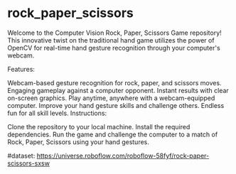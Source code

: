 # rock_paper_scissors
Welcome to the Computer Vision Rock, Paper, Scissors Game repository! This innovative twist on the traditional hand game utilizes the power of OpenCV for real-time hand gesture recognition through your computer's webcam.

Features:

Webcam-based gesture recognition for rock, paper, and scissors moves. Engaging gameplay against a computer opponent. Instant results with clear on-screen graphics. Play anytime, anywhere with a webcam-equipped computer. Improve your hand gesture skills and challenge others. Endless fun for all skill levels. Instructions:

Clone the repository to your local machine. Install the required dependencies. Run the game and challenge the computer to a match of Rock, Paper, Scissors using your hand gestures.

#dataset: 
https://universe.roboflow.com/roboflow-58fyf/rock-paper-scissors-sxsw

